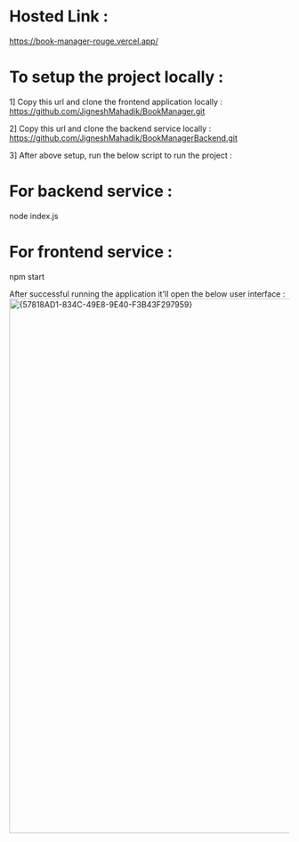 # Hosted Link :
https://book-manager-rouge.vercel.app/

# To setup the project locally :
1] Copy this url and clone the frontend application locally :
https://github.com/JigneshMahadik/BookManager.git

2] Copy this url and clone the backend service locally :
https://github.com/JigneshMahadik/BookManagerBackend.git

3] After above setup, run the below script to run the project :
# For backend service :
node index.js
# For frontend service :
npm start

After successful running the application it'll open the below user interface :
<img width="960" alt="{57818AD1-834C-49E8-9E40-F3B43F297959}" src="https://github.com/user-attachments/assets/c906876a-e0d4-4654-adc5-cbe344a48183" />
